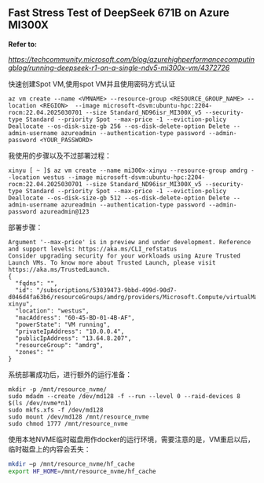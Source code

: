 ## Fast Stress Test of DeepSeek 671B on Azure MI300X

**Refer to:**

*https://techcommunity.microsoft.com/blog/azurehighperformancecomputingblog/running-deepseek-r1-on-a-single-ndv5-mi300x-vm/4372726*

快速创建Spot VM,使用spot VM并且使用密码方式认证

```
az vm create --name <VMNAME> --resource-group <RESOURCE_GROUP_NAME> --location <REGION>  --image microsoft-dsvm:ubuntu-hpc:2204-rocm:22.04.2025030701 --size Standard_ND96isr_MI300X_v5 --security-type Standard --priority Spot --max-price -1 --eviction-policy Deallocate --os-disk-size-gb 256 --os-disk-delete-option Delete --admin-username azureadmin --authentication-type password --admin-password <YOUR_PASSWORD>

```

我使用的步骤以及不过部署过程：

```
xinyu [ ~ ]$ az vm create --name mi300x-xinyu --resource-group amdrg --location westus --image microsoft-dsvm:ubuntu-hpc:2204-rocm:22.04.2025030701 --size Standard_ND96isr_MI300X_v5 --security-type Standard --priority Spot --max-price -1 --eviction-policy Deallocate --os-disk-size-gb 512 --os-disk-delete-option Delete --admin-username azureadmin --authentication-type password --admin-password azureadmin@123
```

部署步骤：

```
Argument '--max-price' is in preview and under development. Reference and support levels: https://aka.ms/CLI_refstatus
Consider upgrading security for your workloads using Azure Trusted Launch VMs. To know more about Trusted Launch, please visit https://aka.ms/TrustedLaunch.
{
  "fqdns": "",
  "id": "/subscriptions/53039473-9bbd-499d-90d7-d046d4fa63b6/resourceGroups/amdrg/providers/Microsoft.Compute/virtualMachines/mi300x-xinyu",
  "location": "westus",
  "macAddress": "60-45-BD-01-4B-AF",
  "powerState": "VM running",
  "privateIpAddress": "10.0.0.4",
  "publicIpAddress": "13.64.8.207",
  "resourceGroup": "amdrg",
  "zones": ""
}
```

系统部署成功后，进行额外的运行准备：

```
mkdir -p /mnt/resource_nvme/
sudo mdadm --create /dev/md128 -f --run --level 0 --raid-devices 8 $(ls /dev/nvme*n1)  
sudo mkfs.xfs -f /dev/md128 
sudo mount /dev/md128 /mnt/resource_nvme 
sudo chmod 1777 /mnt/resource_nvme  
```

使用本地NVME临时磁盘用作docker的运行环境，需要注意的是，VM重启以后，临时磁盘上的内容会丢失：

```bash
mkdir –p /mnt/resource_nvme/hf_cache 
export HF_HOME=/mnt/resource_nvme/hf_cache 
```